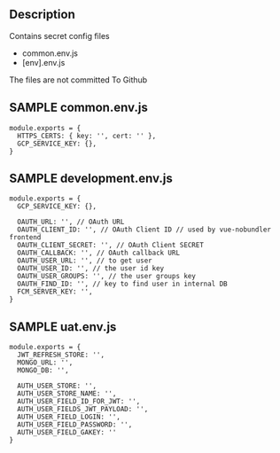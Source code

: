 ## Description

Contains secret config files
- common.env.js
- [env].env.js

The files are not committed To Github

## SAMPLE common.env.js

```
module.exports = {
  HTTPS_CERTS: { key: '', cert: '' },
  GCP_SERVICE_KEY: {},
}

```

## SAMPLE development.env.js

```
module.exports = {
  GCP_SERVICE_KEY: {},

  OAUTH_URL: '', // OAuth URL
  OAUTH_CLIENT_ID: '', // OAuth Client ID // used by vue-nobundler frontend
  OAUTH_CLIENT_SECRET: '', // OAuth Client SECRET
  OAUTH_CALLBACK: '', // OAuth callback URL
  OAUTH_USER_URL: '', // to get user
  OAUTH_USER_ID: '', // the user id key
  OAUTH_USER_GROUPS: '', // the user groups key
  OAUTH_FIND_ID: '', // key to find user in internal DB
  FCM_SERVER_KEY: '',
}

```

## SAMPLE uat.env.js

```
module.exports = {
  JWT_REFRESH_STORE: '',
  MONGO_URL: '',
  MONGO_DB: '',

  AUTH_USER_STORE: '',
  AUTH_USER_STORE_NAME: '',
  AUTH_USER_FIELD_ID_FOR_JWT: '',
  AUTH_USER_FIELDS_JWT_PAYLOAD: '',
  AUTH_USER_FIELD_LOGIN: '',
  AUTH_USER_FIELD_PASSWORD: '', 
  AUTH_USER_FIELD_GAKEY: ''
}

```
